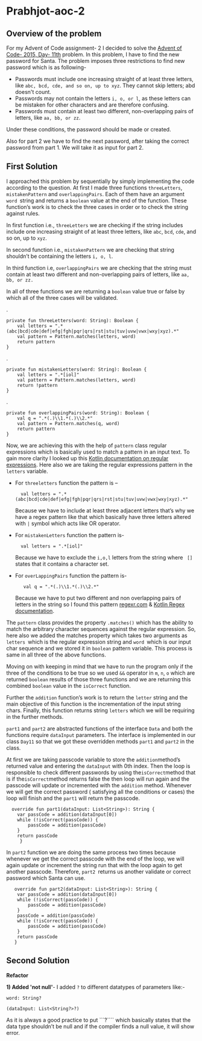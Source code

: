 # Prabhjot-aoc-2

## Overview of the problem

For my Advent of Code assignment- 2 I decided to solve the [Advent of Code- 2015, Day- 11th](https://adventofcode.com/2015/day/11) problem. In this problem, I have to find the new password for Santa. The problem imposes three restrictions to find new password which is as following-
-	Passwords must include one increasing straight of at least three letters, like ```abc, bcd, cde, and so on, up to xyz```. They cannot skip letters; abd doesn't count.
-	Passwords may not contain the letters ```i, o, or l```, as these letters can be mistaken for other characters and are therefore confusing.
-	Passwords must contain at least two different, non-overlapping pairs of letters, like ```aa, bb, or zz```.

Under these conditions, the password should be made or created. 

Also for part 2 we have to find the next password, after taking the correct password from part 1. We will take it as input for part 2.

## First Solution

I approached this problem by sequentially by simply implementing the code according to the question. At first I made three functions ```threeLetters```, ```mistakenPattern``` and ```overlappingPairs```. Each of them have an argument ```word ```string and returns a ```boolean``` value at the end of the function. These function’s work is to check the three cases in order or to check the string against rules. 

In first function i.e., ```threeLetters``` we are checking if the string includes include one increasing straight of at least three letters, like ```abc```, ```bcd```, ```cde```, and so on, up to ```xyz```.

In second function i.e., ```mistakenPattern``` we are checking that string shouldn’t be containing the letters ```i, o, l```.

In third function i.e, ```overlappingPairs``` we are checking that the string must contain at least two different and non-overlapping pairs of letters, like ```aa, bb, or zz. ```

In all of three functions we are returning a ```boolean``` value true or false by which all of the three cases will be validated.

.
    
    
    private fun threeLetters(word: String): Boolean {
        val letters = ".*(abc|bcd|cde|def|efg|fgh|pqr|qrs|rst|stu|tuv|uvw|vwx|wxy|xyz).*"
        val pattern = Pattern.matches(letters, word)
        return pattern
    }
.

    private fun mistakenLetters(word: String): Boolean {
        val letters = ".*[iol]"
        val pattern = Pattern.matches(letters, word)
        return !pattern
    }
.

    private fun overlappingPairs(word: String): Boolean {
        val q = ".*(.)\\1.*(.)\\2.*"
        val pattern = Pattern.matches(q, word)
        return pattern
    }


Now, we are achieving this with the help of ```pattern``` class regular expressions which is basically used to match a pattern in an input text. To gain more clarity I looked up this [Kotlin documentation on regular expressions](https://kotlinlang.org/api/latest/jvm/stdlib/kotlin.text/-regex/). Here also we are taking the regular expressions pattern in the ```letters``` variable. 



- For ```threeletters``` function the pattern is –

        val letters = ".*(abc|bcd|cde|def|efg|fgh|pqr|qrs|rst|stu|tuv|uvw|vwx|wxy|xyz).*"
        
   Because we have to include at least three adjacent letters that’s why we have a regex pattern like that which basically have three letters altered with ```|```         symbol which acts like OR operator.  

- For ```mistakenLetters``` function the pattern is-

        val letters = ".*[iol]"       
        
   Because we have to exclude the ```i,o,l``` letters from the string where ``` []``` states that it contains a character set. 

- For ```overLappingPairs``` function the pattern is-

         val q = ".*(.)\\1.*(.)\\2.*"
         
   Because we have to put two different and non overlapping pairs of letters in the string so I found this pattern [regexr.com](https://regexr.com/) & [Kotlin Regex   documentation](https://kotlinlang.org/api/latest/jvm/stdlib/kotlin.text/-regex/).


The ```pattern``` class provides the property ```.matches()``` which has the ability to match the arbitrary character sequences against the regular expression. So, here also we added the matches property which takes two arguments as ```letters ```which is the regular expression string and ```word ```which is our input char sequence and we stored it in ```boolean``` pattern variable. This process is same in all three of the above functions.	

Moving on with keeping in mind that we have to run the program only if the three of the conditions to be true so we used ```&&``` operator in ```m```, ```n```, ```o``` which are returned ```boolean``` results of those three functions and we are returning this combined ```boolean```  value in the ```isCorrect``` function. 

Further the ```addition``` function’s work is to return the ```letter``` string and the main objective of this function is the incrementation of the input string chars. Finally, this function returns string ```letters``` which we will be requiring in the further methods. 

```part1``` and ```part2```  are abstracted functions of the interface ```Data``` and both the functions require ```dataInput``` parameters. The interface is implemented in our class ```Day11``` so that we got these overridden methods ```part1``` and ```part2``` in the class. 

At first we are taking passcode variable to store the ```addition```method’s returned value and entering the ```dataInput``` with 0th index. Then the loop is responsible to check different passwords by using the``` isCorrect ```method that is if the``` isCorrect ```method returns false the then loop will run again and the passcode will update or incremented with the ```addition``` method. Whenever we will get the correct password ( satisfying all the conditions or cases) the loop will finish and the ```part1```  will return the passcode. 

      override fun part1(dataInput: List<String>): String {
        var passCode = addition(dataInput[0])
        while (!isCorrect(passCode)) {
            passCode = addition(passCode)
        }
        return passCode
         }


In ```part2``` function we are doing the same process two times because whenever we get the correct passcode with the end of the loop, we will again update or increment the string run that with the loop again to get another passcode. Therefore, ```part2 ```returns us another validate or correct password which Santa can use. 

       override fun part2(dataInput: List<String>): String {
        var passCode = addition(dataInput[0])
        while (!isCorrect(passCode)) {
            passCode = addition(passCode)
        }
        passCode = addition(passCode)
        while (!isCorrect(passCode)) {
            passCode = addition(passCode)
        }
        return passCode
       }


## Second Solution

**Refactor**

**1) Added 'not null'**- I added ```?``` to different datatypes of parameters like:-

   ```word: String?```
          
   ```(dataInput: List<String?>?)```

As it is always a good practice to put ```?```` which basically states that the data type shouldn’t be null and if the compiler finds a null value, it will show error. 








